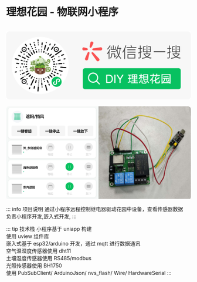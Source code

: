 # 理想花园 - 物联网小程序

<img src="./image/garden.png" style="margin:16px 0"/>
<div style="display: flex;    border-radius: 8px;overflow:hidden">
    <div style="width:50%">
        <img src="./image/garden_device.png" />
    </div>
    <div style="width:50%">
        <img src="./image/garden_esp.jpg" />
    </div>
</div>

::: info 项目说明
通过小程序远程控制继电器驱动花园中设备，查看传感器数据  
负责小程序开发,嵌入式开发,
:::

::: tip 技术栈
小程序基于 uniapp 构建  
使用 uview 组件库  
嵌入式基于 esp32/arduino 开发，通过 mqtt 进行数据通讯  
空气温湿度传感器使用 dht11  
土壤湿度传感器使用 RS485/modbus  
光照传感器使用 BH1750  
使用 PubSubClient/ ArduinoJson/ nvs_flash/ Wire/ HardwareSerial
:::
